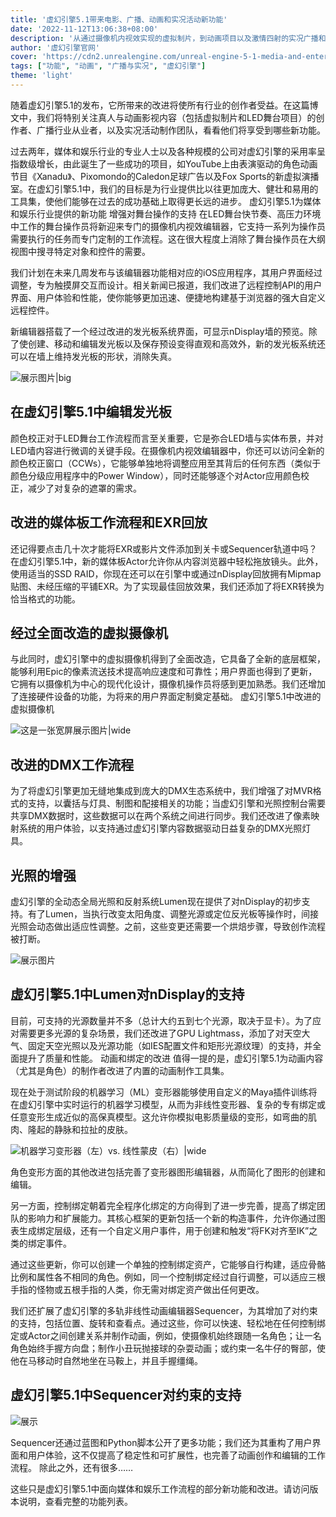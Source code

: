 ```yaml
---
title: '虚幻引擎5.1带来电影、广播、动画和实况活动新功能'
date: '2022-11-12T13:06:38+08:00'
description: '从通过摄像机内视效实现的虚拟制片，到动画项目以及激情四射的实况广播和活动，虚幻引擎为媒体和娱乐管线提供了更庞大、更健壮、更易用的工具集。来看看有哪些新功能吧。'
author: '虚幻引擎官网'
cover: 'https://cdn2.unrealengine.com/unreal-engine-5-1-media-and-entertainment-header-1920x1080-d314b1b23459.jpg?resize=1&w=1920'
tags: ["功能", "动画", "广播与实况", "虚幻引擎"]
theme: 'light'
---
```



随着虚幻引擎5.1的发布，它所带来的改进将使所有行业的创作者受益。在这篇博文中，我们将特别关注真人与动画影视内容（包括虚拟制片和LED舞台项目）的创作者、广播行业从业者，以及实况活动制作团队，看看他们将享受到哪些新功能。

过去两年，媒体和娱乐行业的专业人士以及各种规模的公司对虚幻引擎的采用率呈指数级增长，由此诞生了一些成功的项目，如YouTube上由表演驱动的角色动画节目《Xanadu》、Pixomondo的Caledon足球广告以及Fox Sports的新虚拟演播室。在虚幻引擎5.1中，我们的目标是为行业提供比以往更加庞大、健壮和易用的工具集，使他们能够在过去的成功基础上取得更长远的进步。
虚幻引擎5.1为媒体和娱乐行业提供的新功能
增强对舞台操作的支持
在LED舞台快节奏、高压力环境中工作的舞台操作员将新迎来专门的摄像机内视效编辑器，它支持一系列为操作员需要执行的任务而专门定制的工作流程。这在很大程度上消除了舞台操作员在大纲视图中搜寻特定对象和控件的需要。

我们计划在未来几周发布与该编辑器功能相对应的iOS应用程序，其用户界面经过调整，专为触摸屏交互而设计。相关新闻已报道，我们改进了远程控制API的用户界面、用户体验和性能，使你能够更加迅速、便捷地构建基于浏览器的强大自定义远程控件。

新编辑器搭载了一个经过改进的发光板系统界面，可显示nDisplay墙的预览。除了使创建、移动和编辑发光板以及保存预设变得直观和高效外，新的发光板系统还可以在墙上维持发光板的形状，消除失真。

![展示图片|big](/SOURCE/MEDIA_FOLDER/展示图片!big.jpg)

## 在虚幻引擎5.1中编辑发光板

颜色校正对于LED舞台工作流程而言至关重要，它是弥合LED墙与实体布景，并对LED墙内容进行微调的关键手段。在摄像机内视效编辑器中，你还可以访问全新的颜色校正窗口（CCWs），它能够单独地将调整应用至其背后的任何东西（类似于颜色分级应用程序中的Power Window），同时还能够逐个对Actor应用颜色校正，减少了对复杂的遮罩的需求。

## 改进的媒体板工作流程和EXR回放

还记得要点击几十次才能将EXR或影片文件添加到关卡或Sequencer轨道中吗？在虚幻引擎5.1中，新的媒体板Actor允许你从内容浏览器中轻松拖放镜头。此外，使用适当的SSD RAID，你现在还可以在引擎中或通过nDisplay回放拥有Mipmap贴图、未经压缩的平铺EXR。为了实现最佳回放效果，我们还添加了将EXR转换为恰当格式的功能。

## 经过全面改造的虚拟摄像机

与此同时，虚幻引擎中的虚拟摄像机得到了全面改造，它具备了全新的底层框架，能够利用Epic的像素流送技术提高响应速度和可靠性；用户界面也得到了更新，它拥有以摄像机为中心的现代化设计，摄像机操作员将感到更加熟悉。我们还增加了连接硬件设备的功能，为将来的用户界面定制奠定基础。
虚幻引擎5.1中改进的虚拟摄像机

![这是一张宽屏展示图片|wide](/SOURCE/MEDIA_FOLDER/这是一张宽屏展示图片!wide.jpg)

## 改进的DMX工作流程

为了将虚幻引擎更加无缝地集成到庞大的DMX生态系统中，我们增强了对MVR格式的支持，以囊括与灯具、制图和配接相关的功能；当虚幻引擎和光照控制台需要共享DMX数据时，这些数据可以在两个系统之间进行同步。我们还改进了像素映射系统的用户体验，以支持通过虚幻引擎内容数据驱动日益复杂的DMX光照灯具。

## 光照的增强

虚幻引擎的全动态全局光照和反射系统Lumen现在提供了对nDisplay的初步支持。有了Lumen，当执行改变太阳角度、调整光源或定位反光板等操作时，间接光照会动态做出适应性调整。之前，这些变更还需要一个烘焙步骤，导致创作流程被打断。

![展示图片](/SOURCE/MEDIA_FOLDER/展示图片.jpg)

## 虚幻引擎5.1中Lumen对nDisplay的支持

目前，可支持的光源数量并不多（总计大约五到七个光源，取决于显卡）。为了应对需要更多光源的复杂场景，我们还改进了GPU Lightmass，添加了对天空大气、固定天空光照以及光源功能（如IES配置文件和矩形光源纹理）的支持，并全面提升了质量和性能。
动画和绑定的改进
值得一提的是，虚幻引擎5.1为动画内容（尤其是角色）的制作者改进了内置的动画制作工具集。

现在处于测试阶段的机器学习（ML）变形器能够使用自定义的Maya插件训练将在虚幻引擎中实时运行的机器学习模型，从而为非线性变形器、复杂的专有绑定或任意变形生成近似的高保真模型。这允许你模拟电影质量级的变形，如弯曲的肌肉、隆起的静脉和拉扯的皮肤。

![机器学习变形器（左）vs. 线性蒙皮（右）|wide](/SOURCE/MEDIA_FOLDER/机器学习变形器（左）vs._线性蒙皮（右）!wide.jpg)

角色变形方面的其他改进包括完善了变形器图形编辑器，从而简化了图形的创建和编辑。

另一方面，控制绑定朝着完全程序化绑定的方向得到了进一步完善，提高了绑定团队的影响力和扩展能力。其核心框架的更新包括一个新的构造事件，允许你通过图表生成绑定层级，还有一个自定义用户事件，用于创建和触发“将FK对齐至IK”之类的绑定事件。

通过这些更新，你可以创建一个单独的控制绑定资产，它能够自行构建，适应骨骼比例和属性各不相同的角色。例如，同一个控制绑定经过自行调整，可以适应三根手指的怪物或五根手指的人类，你无需对绑定资产做出任何更改。

我们还扩展了虚幻引擎的多轨非线性动画编辑器Sequencer，为其增加了对约束的支持，包括位置、旋转和查看点。通过这些，你可以快速、轻松地在任何控制绑定或Actor之间创建关系并制作动画，例如，使摄像机始终跟随一名角色；让一名角色始终手握方向盘；制作小丑玩抛接球的杂耍动画；或约束一名牛仔的臀部，使他在马移动时自然地坐在马鞍上，并且手握缰绳。

## 虚幻引擎5.1中Sequencer对约束的支持

![展示](/SOURCE/MEDIA_FOLDER/展示.jpg)

Sequencer还通过蓝图和Python脚本公开了更多功能；我们还为其重构了用户界面和用户体验，这不仅提高了稳定性和可扩展性，也完善了动画创作和编辑的工作流程。
除此之外，还有很多……

这些只是虚幻引擎5.1中面向媒体和娱乐工作流程的部分新功能和改进。请访问版本说明，查看完整的功能列表。
